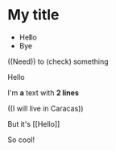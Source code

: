 # My title
- He**l**lo
- Bye

((Need)) to (check) something

Hello

I'm **a** text
with __2 lines__

((I will live in Caracas))

But it's [[Hello]]

So cool!